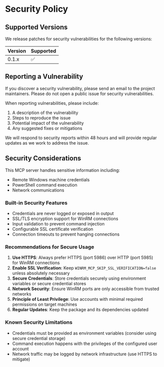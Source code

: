 # Security Policy

## Supported Versions

We release patches for security vulnerabilities for the following versions:

| Version | Supported          |
| ------- | ------------------ |
| 0.1.x   | :white_check_mark: |

## Reporting a Vulnerability

If you discover a security vulnerability, please send an email to the project maintainers. Please do not open a public issue for security vulnerabilities.

When reporting vulnerabilities, please include:

1. A description of the vulnerability
2. Steps to reproduce the issue
3. Potential impact of the vulnerability
4. Any suggested fixes or mitigations

We will respond to security reports within 48 hours and will provide regular updates as we work to address the issue.

## Security Considerations

This MCP server handles sensitive information including:

- Remote Windows machine credentials
- PowerShell command execution
- Network communications

### Built-in Security Features

- Credentials are never logged or exposed in output
- SSL/TLS encryption support for WinRM connections
- Input validation to prevent command injection
- Configurable SSL certificate verification
- Connection timeouts to prevent hanging connections

### Recommendations for Secure Usage

1. **Use HTTPS**: Always prefer HTTPS (port 5986) over HTTP (port 5985) for WinRM connections
2. **Enable SSL Verification**: Keep `WINRM_MCP_SKIP_SSL_VERIFICATION=false` unless absolutely necessary
3. **Secure Credentials**: Store credentials securely using environment variables or secure credential stores
4. **Network Security**: Ensure WinRM ports are only accessible from trusted networks
5. **Principle of Least Privilege**: Use accounts with minimal required permissions on target machines
6. **Regular Updates**: Keep the package and its dependencies updated

### Known Security Limitations

- Credentials must be provided as environment variables (consider using secure credential storage)
- Command execution happens with the privileges of the configured user account
- Network traffic may be logged by network infrastructure (use HTTPS to mitigate)
